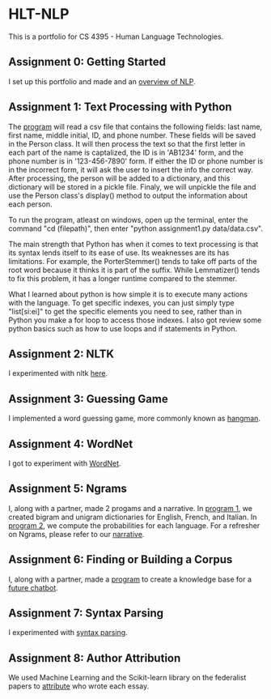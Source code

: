 # HLT-NLP
This is a portfolio for CS 4395 - Human Language Technologies.

## Assignment 0: Getting Started

I set up this portfolio and made and an [overview of NLP](Overview_of_NLP.pdf).

## Assignment 1: Text Processing with Python

The [program](assignment1.py) will read a csv file that contains the following fields: last name, first name, middle initial, ID, and phone number. These fields will be saved in the Person class. It will then process the text so that the first letter in each part of the name is captalized, the ID is in 'AB1234' form, and the phone number is in '123-456-7890' form. If either the ID or phone number is in the incorrect form, it will ask the user to insert the info the correct way. After processing, the person will be added to a dictionary, and this dictionary will be stored in a pickle file. Finaly, we will unpickle the file and use the Person class's display() method to output the information about each person.

To run the program, atleast on windows, open up the terminal, enter the command "cd (filepath)", then enter "python assignment1.py data/data.csv".

The main strength that Python has when it comes to text processing is that its syntax lends itself to its ease of use. Its weaknesses are its has limitations. For example, the PorterStemmer() tends to take off parts of the root word because it thinks it is part of the suffix. While Lemmatizer() tends to fix this problem, it has a longer runtime compared to the stemmer.

What I learned about python is how simple it is to execute many actions with the language. To get specific indexes, you can just simply type "list[si:ei]" to get the specific elements you need to see, rather than in Python you make a for loop to access those indexes. I also got review some python basics such as how to use loops and if statements in Python.

## Assignment 2: NLTK
I experimented with nltk [here](Exploring_NLTK.ipynb).

## Assignment 3: Guessing Game
I implemented a word guessing game, more commonly known as [hangman](hangman.py).

## Assignment 4: WordNet
I got to experiment with [WordNet](Wordnet.ipynb).

## Assignment 5: Ngrams
I, along with a partner, made 2 progams and a narrative. In [program 1](Program1.py), we created bigram and unigram dictionaries for English, French, and Italian. In [program 2](Program2.py), we compute the probabilities for each language. For a refresher on Ngrams, please refer to our [narrative](NgramProjectNarrative.docx).

## Assignment 6: Finding or Building a Corpus
I, along with a partner, made a [program](corpus.py) to create a knowledge base for a [future chatbot](CS_4395_Webcrawler_Report.docx).

## Assignment 7: Syntax Parsing
I experimented with [syntax parsing](Syntax_Parsing.pdf).

## Assignment 8: Author Attribution
We used Machine Learning and the Scikit-learn library on the federalist papers to [attribute](AuthorAttribution.ipynb) who wrote each essay.
